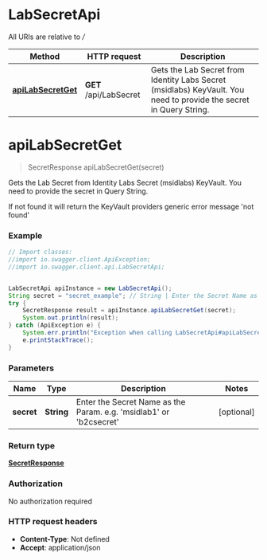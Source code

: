 # LabSecretApi

All URIs are relative to */*

Method | HTTP request | Description
------------- | ------------- | -------------
[**apiLabSecretGet**](LabSecretApi.md#apiLabSecretGet) | **GET** /api/LabSecret | Gets the Lab Secret from Identity Labs Secret (msidlabs) KeyVault.   You need to provide the secret in Query String.

<a name="apiLabSecretGet"></a>
# **apiLabSecretGet**
> SecretResponse apiLabSecretGet(secret)

Gets the Lab Secret from Identity Labs Secret (msidlabs) KeyVault.   You need to provide the secret in Query String.

If not found it will return the KeyVault providers generic error message &#x27;not found&#x27;

### Example
```java
// Import classes:
//import io.swagger.client.ApiException;
//import io.swagger.client.api.LabSecretApi;


LabSecretApi apiInstance = new LabSecretApi();
String secret = "secret_example"; // String | Enter the Secret Name as the Param. e.g. 'msidlab1' or 'b2csecret'
try {
    SecretResponse result = apiInstance.apiLabSecretGet(secret);
    System.out.println(result);
} catch (ApiException e) {
    System.err.println("Exception when calling LabSecretApi#apiLabSecretGet");
    e.printStackTrace();
}
```

### Parameters

Name | Type | Description  | Notes
------------- | ------------- | ------------- | -------------
 **secret** | **String**| Enter the Secret Name as the Param. e.g. &#x27;msidlab1&#x27; or &#x27;b2csecret&#x27; | [optional]

### Return type

[**SecretResponse**](SecretResponse.md)

### Authorization

No authorization required

### HTTP request headers

 - **Content-Type**: Not defined
 - **Accept**: application/json

